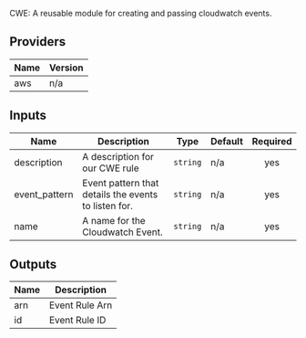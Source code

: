 CWE: A reusable module for creating and passing cloudwatch events.

## Providers

| Name | Version |
|------|---------|
| aws | n/a |

## Inputs

| Name | Description | Type | Default | Required |
|------|-------------|------|---------|:--------:|
| description | A description for our CWE rule | `string` | n/a | yes |
| event\_pattern | Event pattern that details the events to listen for. | `string` | n/a | yes |
| name | A name for the Cloudwatch Event. | `string` | n/a | yes |

## Outputs

| Name | Description |
|------|-------------|
| arn | Event Rule Arn |
| id | Event Rule ID |

